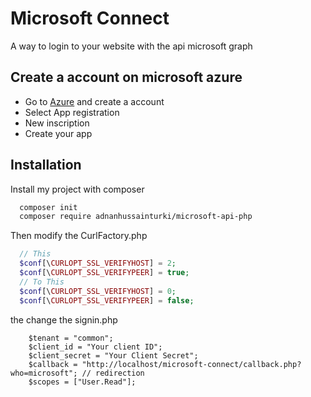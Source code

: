 
# Microsoft Connect

A way to login to your website with the api microsoft graph

## Create a account on microsoft azure

- Go to [Azure](https://portal.azure.com/) and create a account
- Select App registration
- New inscription
- Create your app


## Installation

Install my project with composer

```bash
  composer init
  composer require adnanhussainturki/microsoft-api-php
```

Then modify the CurlFactory.php
```php
  // This
  $conf[\CURLOPT_SSL_VERIFYHOST] = 2;
  $conf[\CURLOPT_SSL_VERIFYPEER] = true;
  // To This
  $conf[\CURLOPT_SSL_VERIFYHOST] = 0;
  $conf[\CURLOPT_SSL_VERIFYPEER] = false;
```

the change the signin.php

```
    $tenant = "common";
    $client_id = "Your client ID";
    $client_secret = "Your Client Secret";
    $callback = "http://localhost/microsoft-connect/callback.php?who=microsoft"; // redirection
    $scopes = ["User.Read"];
```
